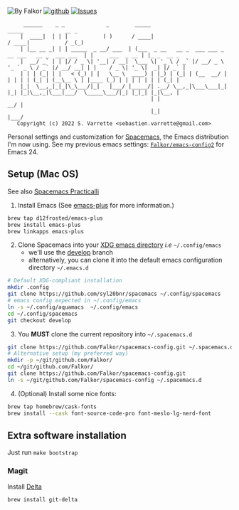 ![By Falkor](https://img.shields.io/badge/by-Falkor-blue.svg) [![github](https://img.shields.io/badge/git-github-lightgray.svg)](https://github.com/Falkor/spacemacs-config) [![Issues](https://img.shields.io/badge/issues-github-green.svg)](https://github.com/Falkor/spacemacs-config/issues)

         ______    _ _             _        _____                                                  _____             __ _
        |  ____|  | | |           ( )      / ____|                                                / ____|           / _(_)
        | |__ __ _| | | _____  _ __/ ___  | (___  _ __   __ _  ___ ___ _ __ ___   __ _  ___ ___  | |     ___  _ __ | |_ _  __ _
        |  __/ _` | | |/ / _ \| '__| / __|  \___ \| '_ \ / _` |/ __/ _ \ '_ ` _ \ / _` |/ __/ __| | |    / _ \| '_ \|  _| |/ _` |
        | | | (_| | |   < (_) | |   \__ \  ____) | |_) | (_| | (__  __/ | | | | | (_| | (__\__ \ | |____ (_) | | | | | | | (_| |
        |_|  \__,_|_|_|\_\___/|_|   |___/ |_____/| .__/ \__,_|\___\___|_| |_| |_|\__,_|\___|___/  \_____\___/|_| |_|_| |_|\__, |
                                                 | |                                                                       __/ |
                                                 |_|                                                                      |___/
       Copyright (c) 2022 S. Varrette <sebastien.varrette@gmail.com>

Personal settings and customization for [Spacemacs](https://www.spacemacs.org/), the Emacs distribution I'm now using.
See my previous emacs settings: [`Falkor/emacs-config2`](https://github.com/Falkor/emacs-config2) for Emacs 24.

## Setup (Mac OS)

See also [Spacemacs Practicalli](https://practical.li/spacemacs/)

1. Install Emacs (See [emacs-plus](https://github.com/d12frosted/homebrew-emacs-plus) for more information.)

```bash
brew tap d12frosted/emacs-plus
brew install emacs-plus
brew linkapps emacs-plus
```

2. Clone Spacemacs into your [XDG emacs directory](https://wiki.archlinux.org/title/XDG_Base_Directory) _i.e_ `~/.config/emacs`
   - we'll use the [develop](https://develop.spacemacs.org/) branch
   - alternatively, you can clone it into the default emacs configuration directory `~/.emacs.d`


```bash
# Default XDG-compliant installation
mkdir .config
git clone https://github.com/syl20bnr/spacemacs ~/.config/spacemacs
# emacs config expected in ~/.config/emacs
ln -s ~/.config/aquamacs  ~/.config/emacs
cd ~/.config/spacemacs
git checkout develop
```


3. You **MUST** clone the current repository into `~/.spacemacs.d`

```bash
git clone https://github.com/Falkor/spacemacs-config.git ~/.spacemacs.d
# Alternative setup (my preferred way)
mkdir -p ~/git/github.com/Falkor/
cd ~/git/github.com/Falkor/
git clone https://github.com/Falkor/spacemacs-config.git
ln -s ~/git/github.com/Falkor/spacemacs-config ~/.spacemacs.d
```

4. (Optional) Install some nice fonts:

```bash
brew tap homebrew/cask-fonts
brew install --cask font-source-code-pro font-meslo-lg-nerd-font
```

## Extra software installation

Just run `make bootstrap`

### Magit

Install [Delta](https://dandavison.github.io/delta/installation.html)

```bash
brew install git-delta
```
